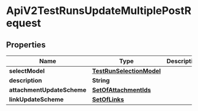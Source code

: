 

# ApiV2TestRunsUpdateMultiplePostRequest


## Properties

| Name | Type | Description | Notes |
|------------ | ------------- | ------------- | -------------|
|**selectModel** | [**TestRunSelectionModel**](TestRunSelectionModel.md) |  |  |
|**description** | **String** |  |  [optional] |
|**attachmentUpdateScheme** | [**SetOfAttachmentIds**](SetOfAttachmentIds.md) |  |  [optional] |
|**linkUpdateScheme** | [**SetOfLinks**](SetOfLinks.md) |  |  [optional] |



